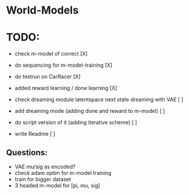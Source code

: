# World-Models



# TODO:
- check m-model of correct [X]
- do sequencing for m-model-training [X]
- do testrun on CarRacer [X]
- added reward learning / done learning [X]

- check dreaming module latentspace next state dreaming with VAE [ ]
- add dreaming mode (adding done and reward to m-model) [ ]
- do script version of it (adding iterative scheme) [ ]
- write Readme [ ]

## Questions:
- VAE mu/sig as encoded?
- check adam optim for m-model training
- train for bigger dataset
- 3 headed m-model for [pi, mu, sig]
